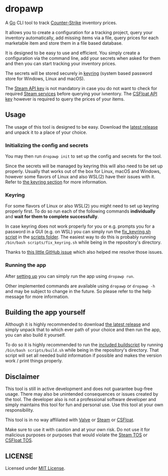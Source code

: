 # dropawp

A [Go](https://go.dev) CLI tool to track [Counter-Strike](https://www.counter-strike.net/) inventory prices.

It allows you to create a configuration for a tracking project, query your inventory automatically,
add missing items via a file, query prices for each marketable item and store them in a file based database.

It is designed to be easy to use and efficient. You simply create a configuration via the command line,
add your secrets when asked for them and then you can start tracking your inventory prices.

The secrets will be stored securely in [keyring](https://github.com/zalando/go-keyring) (system based password store for Windows, Linux and macOS).

The [Steam API key](https://steamcommunity.com/dev/apikey) is not mandatory in case you do not want to check for required [Steam services](https://steamstat.us/)
before querying your ivnentory. The [CSFloat API key](https://csfloat.com/profile) however is required to query the prices of your items.

## Usage

The usage of this tool is designed to be easy. Download the [latest release](https://github.com/devusSs/dropawp/releases/latest)
and unpack it to a place of your choice.

### Initializing the config and secrets

You may then run `dropawp init` to set up the config and secrets for the tool.

Since the secrets will be managed by keyring this will also need to be set up properly. Usually that works out of the box for Linux, macOS and Windows,
however some flavors of Linux and also WSL(2) have their issues with it. Refer to [the keyring section](./README.md#keyring) for more information.

### Keyring

For some flavors of Linux or also WSL(2) you might need to set up keyring properly first. To do so run each
of the following commands **individually** and **wait for them to complete successfully**.

In case keyring does not work properly for you or e.g. prompts you for a password in a GUI (e.g. on WSL) you can simply run the [fix_keyring.sh script](./scripts/fix_keyring.sh) in the [scripts folder](./scripts/). The easiest way to do this is probably running `/bin/bash scripts/fix_keyring.sh` while being in the repository's directory.

Thanks to [this little GitHub issue](https://github.com/XeroAPI/xoauth/issues/25) which also helped me resolve those issues.

### Running the app

After [setting up](./README.md#initializing-the-config-and-secrets) you can simply run the app using `dropawp run`.

Other implemented commands are available using `dropawp` or `dropawp -h` and may be subject to change in the future. So please refer to the help message for more information.

## Building the app yourself

Although it is highly recommended to download [the latest release](https://github.com/devusSs/dropawp/releases/latest) and simply unpack that to which ever path of your choice and then run the app, you can also build it yourself.

To do so it is highly recommended to run the [included buildscript](./scripts/build.sh) by running `/bin/bash scripts/build.sh` while being in the repository's directory.
That script will set all needed build information if possible and makes the version work / print things properly.

## Disclaimer

This tool is still in active development and does not guarantee bug-free usage. There may also be unintended consequences
or issues created by the tool.
The developer also is not a professional software developer and simply maintains this tool for fun and personal use.
Use this tool at your own responsibility.

This tool is in no way affiliated with [Valve](https://www.valvesoftware.com/) or [Steam](https://store.steampowered.com/) or [CSFloat](https://csfloat.com/).

Make sure to use it with caution and at your own risk. Do not use it for malicious purposes or purposes
that would violate the [Steam TOS](https://store.steampowered.com/eula/471710_eula_0) or [CSFloat TOS](https://csfloat.com/legal/terms-of-service).

## LICENSE

Licensed under [MIT License](./LICENSE).